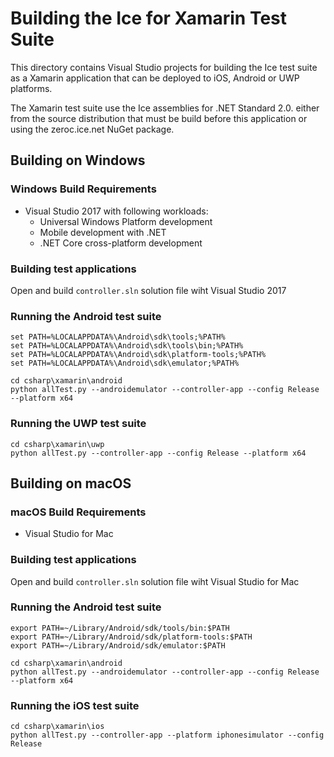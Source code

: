 # Building the Ice for Xamarin Test Suite

This directory contains Visual Studio projects for building the Ice test
suite as a Xamarin application that can be deployed to iOS, Android or UWP
platforms.

The Xamarin test suite use the Ice assemblies for .NET Standard 2.0. either
from the source distribution that must be build before this application or
using the zeroc.ice.net NuGet package.

## Building on Windows

### Windows Build Requirements

* Visual Studio 2017 with following workloads:
  * Universal Windows Platform development
  * Mobile development with .NET
  * .NET Core cross-platform development

### Building test applications

Open and build `controller.sln` solution file wiht Visual Studio 2017

### Running the Android test suite

```
set PATH=%LOCALAPPDATA%\Android\sdk\tools;%PATH%
set PATH=%LOCALAPPDATA%\Android\sdk\tools\bin;%PATH%
set PATH=%LOCALAPPDATA%\Android\sdk\platform-tools;%PATH%
set PATH=%LOCALAPPDATA%\Android\sdk\emulator;%PATH%

cd csharp\xamarin\android
python allTest.py --androidemulator --controller-app --config Release --platform x64
```

### Running the UWP test suite

```
cd csharp\xamarin\uwp
python allTest.py --controller-app --config Release --platform x64
```

## Building on macOS

### macOS Build Requirements

* Visual Studio for Mac

### Building test applications

Open and build `controller.sln` solution file wiht Visual Studio for Mac

### Running the Android test suite

```
export PATH=~/Library/Android/sdk/tools/bin:$PATH
export PATH=~/Library/Android/sdk/platform-tools:$PATH
export PATH=~/Library/Android/sdk/emulator:$PATH

cd csharp\xamarin\android
python allTest.py --androidemulator --controller-app --config Release --platform x64
```

### Running the iOS test suite

```
cd csharp\xamarin\ios
python allTest.py --controller-app --platform iphonesimulator --config Release
```
